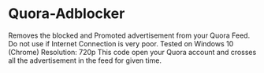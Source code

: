 # Quora-Adblocker
Removes the blocked and Promoted advertisement from your Quora Feed.
Do not use if Internet Connection is very poor.
Tested on Windows 10 (Chrome) Resolution: 720p
This code open your Quora account and crosses all the advertisement in the feed for given time.
